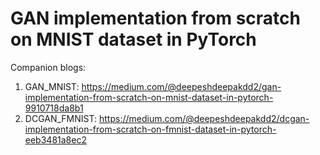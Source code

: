 # GAN implementation from scratch on MNIST dataset in PyTorch
Companion blogs:
1. GAN_MNIST: https://medium.com/@deepeshdeepakdd2/gan-implementation-from-scratch-on-mnist-dataset-in-pytorch-9910718da8b1
2. DCGAN_FMNIST: https://medium.com/@deepeshdeepakdd2/dcgan-implementation-from-scratch-on-fmnist-dataset-in-pytorch-eeb3481a8ec2
